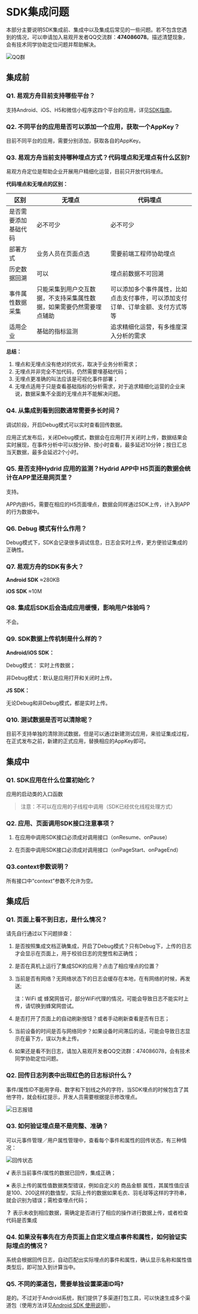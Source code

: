 # SDK集成问题
本部分主要说明SDK集成前、集成中以及集成后常见的一些问题。若不包含您遇到的情况，可以申请加入易观开发者QQ交流群：**474086078**。描述清楚现象，会有技术同学协助定位问题并帮助解决。

![QQ群](http://ark.analysys.cn/portal/images/qq.2246adc.png)

## 集成前
### Q1. 易观方舟目前支持哪些平台？
支持Android、iOS、H5和微信小程序这四个平台的应用，详见[SDK指南](./sdk.md)。

### Q2. 不同平台的应用是否可以添加一个应用，获取一个AppKey？
目前不同平台的应用，需要分别添加，获取各自的AppKey。

### Q3. 易观方舟当前支持哪种埋点方式？代码埋点和无埋点有什么区别? 

易观方舟定位是帮助企业开展用户精细化运营，目前只开放代码埋点。

**代码埋点和无埋点的区别：**

区别 |无埋点 |代码埋点 
---|---|---
是否需要添加基础代码 |必不可少 |必不可少 
部署方式 |业务人员在页面点选| 需要前端工程师协助埋点
历史数据回溯 |可以| 埋点前数据不可回溯
事件属性数据采集|只能采集到用户交互数据，不支持采集属性数据，如果需要仍然需要埋点辅助| 可以添加多个事件属性，比如点击支付事件，可以添加支付订单、订单金额、支付方式等等
适用企业 |基础的指标监测|追求精细化运营，有多维度深入分析的需求

**总结：**
1. 埋点和无埋点没有绝对的优劣，取决于业务分析需求；
1. 无埋点并非完全不加代码，仍然需要埋基础代码；
1. 无埋点更准确的叫法应该是可视化事件部署； 
1. 无埋点适用于只是查看基础指标的分析需求，对于追求精细化运营的企业来说，数据采集不全面的无埋点并不能解决问题。


### Q4. 从集成到看到回数通常需要多长时间？
调试阶段，开启Debug模式可以实时查看回传数据。

应用正式发布后，关闭Debug模式，数据会在应用打开关闭时上传，数据结果会实时展现，在事件分析中可以按分钟、按小时查看，最多延迟10分钟；按日汇总当天数据，最多会延迟2个小时。 

### Q5. 是否支持Hydrid 应用的监测？Hydrid APP中 H5页面的数据会统计在APP里还是网页里？
支持。

APP内嵌H5，需要在相应的H5页面埋点，数据会同样通过SDK上传，计入到APP的行为数据中。

### Q6. Debug 模式有什么作用？
Debug模式下，SDK会记录很多调试信息，日志会实时上传，更方便验证集成的正确性。

### Q7. 易观方舟的SDK有多大？
**Android SDK** ≈280KB 

**iOS SDK** ≈10M

### Q8. 集成后SDK后会造成应用缓慢，影响用户体验吗？
不会。

### Q9. SDK数据上传机制是什么样的？
**Android/iOS SDK：**

Debug模式： 实时上传数据；

非Debug模式：默认是应用打开和关闭时上传。

**JS SDK：**

无论Debug和非Debug模式，都是实时上传。

### Q10. 测试数据是否可以清除呢？
目前不支持单独的清除测试数据，但是可以通过新建测试应用，来验证集成过程，在正式发布之前，新建的正式应用，替换相应的AppKey即可。


## 集成中

### Q1. SDK应用在什么位置初始化？
应用的启动类的入口函数

> 注意：不可以在应用的子线程中调用（SDK已经优化线程处理方式）

### Q2. 应用、页面调用SDK接口注意事项？
1. 在应用中调用SDK接口必须成对调用接口（onResume、onPause）

2. 在页面中调用SDK接口必须成对调用接口（onPageStart、onPageEnd）

### Q3.context参数说明？
所有接口中“context”参数不允许为空。

## 集成后

### Q1. 页面上看不到日志，是什么情况？

请先自行通过以下问题排查：

1. 是否按照集成文档正确集成，开启了Debug模式？只有Debug下，上传的日志才会显示在页面上，用于校验日志的完整性和正确性；

2. 是否在真机上运行了集成SDK的应用？点击了相应埋点的位置？

3. 当前是否有网络？无网络状态下的日志会缓存在本地，在有网络的时候，再发送;

    注：WiFi 或 蜂窝网皆可，部分WiFi代理的情况，可能会导致日志不能实时上传，请切换到蜂窝网尝试。
  
4. 是否打开了页面上的自动刷新按钮？或者手动刷新查看是否有日志；
  
5. 当前设备的时间是否与网络同步？如果设备时间滞后的话，可能会导致日志显示在最下方，误以为未上传。
  
6. 如果还是看不到日志，请加入易观开发者QQ交流群：474086078，会有技术同学协助定位问题。

### Q2. 回传日志列表中出现红色的日志标识什么？
事件/属性ID不能用字母、数字和下划线之外的字符，当SDK埋点的时候包含了其他字符，就会标红提示，开发人员需要根据提示修改埋点。

![日志报错](http://imguserradar.analysys.cn/fangzhou/img/2017/12/201712011406164974.png)

### Q3. 如何验证埋点是不是完整、准确？
可以元事件管理／用户属性管理中，查看每个事件和属性的回传状态，有三种情况：

![回传状态](http://imguserradar.analysys.cn/fangzhou/img/2017/12/201712011406168655.png)

**√** 表示当前事件/属性的数据已回传，集成正确；

**×** 表示上传的属性值数据类型错误，例如自定义的 商品金额 属性，其属性值应该是100、200这样的数值型，实际上传的数据如果毛衣、羽毛球等这样的字符串，就会识别为错误；需检查埋点代码；

**？** 表示未收到相应数据，需确定是否进行了相应的操作进行数据上传，或者检查代码是否集成

### Q4.  如果没有事先在方舟页面上自定义埋点事件和属性，如何验证实际埋点的情况？
系统会根据回传日志，自动匹配出实际埋点的事件和属性，确认显示名称和属性值类型后，即可加入到计算当中。


### Q5. 不同的渠道包，需要单独设置渠道ID吗?
是的。不过对于Android系统，我们提供了多渠道打包工具，可以快速生成多个渠道包（使用方法详见[Android SDK 使用说明](./sdk_android.md)）。
